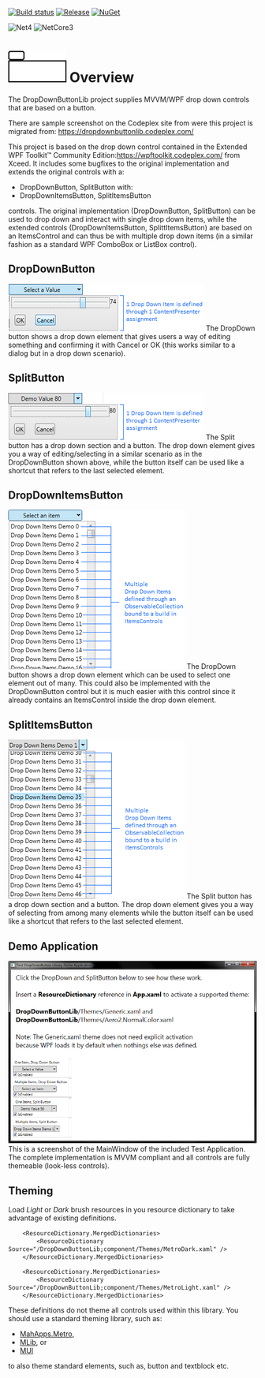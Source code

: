 [![Build status](https://ci.appveyor.com/api/projects/status/ie3dx7fa4vujwhgs?svg=true)](https://ci.appveyor.com/project/Dirkster99/dropdownbuttonlib)
[![Release](https://img.shields.io/github/release/Dirkster99/DropDownButtonLib.svg)](https://github.com/Dirkster99/DropDownButtonLib/releases/latest)
[![NuGet](https://img.shields.io/nuget/dt/Dirkster.DropDownButtonLib.svg)](http://nuget.org/packages/Dirkster.DropDownButtonLib)

![Net4](https://badgen.net/badge/Framework/.Net&nbsp;4/blue) ![NetCore3](https://badgen.net/badge/Framework/NetCore&nbsp;3/blue)

<h1><img src="https://github.com/Dirkster99/Docu/blob/master/DropDownButtonLib/DropDownButtonLibLogo.png" height="64"/>&nbsp;Overview</h1>
The DropDownButtonLib project supplies MVVM/WPF drop down controls that are based on a button. 

There are sample screenshot on the Codeplex site from were this project is migrated from:
https://dropdownbuttonlib.codeplex.com/

This project is based on the drop down control contained in the
Extended WPF Toolkit™ Community Edition:https://wpftoolkit.codeplex.com/ from Xceed.
It includes some bugfixes to the original implementation and extends the original controls with a:

- DropDownButton, SplitButton
with:
- DropDownItemsButton, SplitItemsButton

controls. The original implementation (DropDownButton, SplitButton) can be used to drop down and interact with single drop down items, while the extended controls (DropDownItemsButton, SplittItemsButton) are based on an ItemsControl and can thus be with multiple drop down items (in a similar fashion as a standard WPF ComboBox or ListBox control).

## DropDownButton
<img src="https://github.com/Dirkster99/Docu/blob/master/DropDownButtonLib/DropDownButton.png"/>
The DropDown button shows a drop down element that gives users a way of editing something and confirming it with Cancel or OK (this works similar to a dialog but in a drop down scenario).

## SplitButton
<img src="https://github.com/Dirkster99/Docu/blob/master/DropDownButtonLib/SplitButton.png"/>
The Split button has a drop down section and a button.
The drop down element gives you a way of editing/selecting in a similar scenario as in the DropDownButton shown above, while the button itself can be used like a shortcut that refers to the last selected element.

## DropDownItemsButton
<img src="https://github.com/Dirkster99/Docu/blob/master/DropDownButtonLib/DropDownItemsButton.png"/>
The DropDown button shows a drop down element which can be used to select one element out of many. This could also be implemented with the DropDownButton control but it is much easier with this control since it already contains an ItemsControl inside the drop down element.

## SplitItemsButton
<img src="https://github.com/Dirkster99/Docu/blob/master/DropDownButtonLib/SplitItemsButton.png"/>
The Split button has a drop down section and a button.
The drop down element gives you a way of selecting from among many elements while the button itself can be used like a shortcut that refers to the last selected element.

## Demo Application
<img src="https://github.com/Dirkster99/Docu/blob/master/DropDownButtonLib/MainTestWindow.png"/>
This is a screenshot of the MainWindow of the included Test Application. The complete implementation is MVVM compliant and all controls are fully themeable (look-less controls).

## Theming

Load *Light* or *Dark* brush resources in you resource dictionary to take advantage of existing definitions.

```XAML
    <ResourceDictionary.MergedDictionaries>
        <ResourceDictionary Source="/DropDownButtonLib;component/Themes/MetroDark.xaml" />
    </ResourceDictionary.MergedDictionaries>
```

```XAML
    <ResourceDictionary.MergedDictionaries>
        <ResourceDictionary Source="/DropDownButtonLib;component/Themes/MetroLight.xaml" />
    </ResourceDictionary.MergedDictionaries>
```

These definitions do not theme all controls used within this library. You should use a standard theming library, such as:
- [MahApps.Metro](https://github.com/MahApps/MahApps.Metro),
- [MLib](https://github.com/Dirkster99/MLib), or
- [MUI](https://github.com/firstfloorsoftware/mui)

to also theme standard elements, such as, button and textblock etc.
